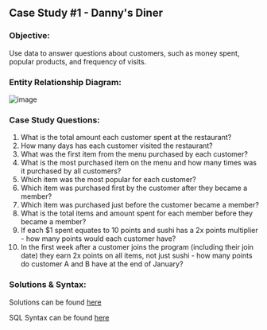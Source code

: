## Case Study #1 - Danny's Diner

### Objective:
Use data to answer questions about customers, such as money spent, popular products, and frequency of visits.


### Entity Relationship Diagram:

![image](https://user-images.githubusercontent.com/130705459/232967453-3cf780dc-3357-46df-9b2d-fa73ad576ce2.png)


### Case Study Questions:
1. What is the total amount each customer spent at the restaurant?
2. How many days has each customer visited the restaurant?
3. What was the first item from the menu purchased by each customer?
4. What is the most purchased item on the menu and how many times was it purchased by all customers?
5. Which item was the most popular for each customer?
6. Which item was purchased first by the customer after they became a member?
7. Which item was purchased just before the customer became a member?
8. What is the total items and amount spent for each member before they became a member?
9. If each $1 spent equates to 10 points and sushi has a 2x points multiplier - how many points would each customer have?
10. In the first week after a customer joins the program (including their join date) they earn 2x points on all items, not just sushi - how many points do customer A and B have at the end of January?


### Solutions & Syntax:
Solutions can be found [here](https://github.com/danielwongg/8-Week-SQL-Challenge/blob/main/Case%20Study%20%231%20-%20Danny's%20Diner/Solution.md)

SQL Syntax can be found [here](https://github.com/danielwongg/8-Week-SQL-Challenge/blob/main/Case%20Study%20%231%20-%20Danny's%20Diner/SQL%20Syntax.sql)


